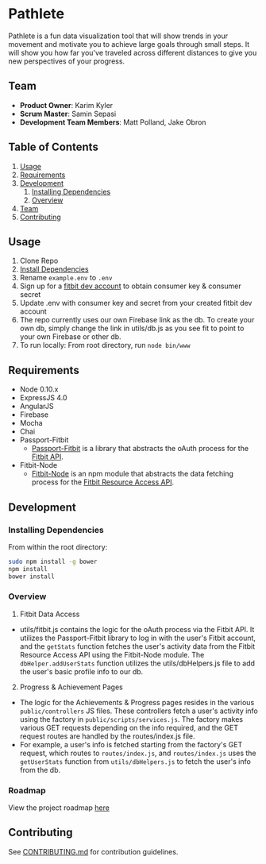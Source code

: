 # Pathlete

Pathlete is a fun data visualization tool that will show trends in your movement and motivate you to achieve large goals through small steps. It will show you how far you've traveled across different distances to give you new perspectives of your progress. 

## Team

  - __Product Owner__: Karim Kyler
  - __Scrum Master__: Samin Sepasi
  - __Development Team Members__: Matt Polland, Jake Obron

## Table of Contents

1. [Usage](#Usage)
1. [Requirements](#requirements)
1. [Development](#development)
    1. [Installing Dependencies](#installing-dependencies)
    1. [Overview](#overview)
1. [Team](#team)
1. [Contributing](#contributing)

## Usage

1. Clone Repo
2. [Install Dependencies](#installing-dependencies)
3. Rename `example.env` to `.env`
4. Sign up for a [fitbit dev account](https://dev.fitbit.com) to obtain consumer key & consumer secret
5. Update .env with consumer key and secret from your created fitbit dev account
6. The repo currently uses our own Firebase link as the db. To create your own db, simply change the link in utils/db.js as you see fit to point to your own Firebase or other db. 
7. To run locally: From root directory, run `node bin/www`


## Requirements

- Node 0.10.x
- ExpressJS 4.0
- AngularJS
- Firebase
- Mocha
- Chai
- Passport-Fitbit
  - [Passport-Fitbit](https://github.com/jaredhanson/passport-fitbit) is a library that abstracts the oAuth process for the [Fitbit API](https://wiki.fitbit.com/display/API/Fitbit+API). 
- Fitbit-Node
  - [Fitbit-Node](https://www.npmjs.com/package/fitbit-node) is an npm module that abstracts the data fetching process for the [Fitbit Resource Access API](https://wiki.fitbit.com/display/API/Fitbit+Resource+Access+API). 

## Development

### Installing Dependencies

From within the root directory:

```sh
sudo npm install -g bower
npm install
bower install
```

### Overview
1. Fitbit Data Access
  - utils/fitbit.js contains the logic for the oAuth process via the Fitbit API. It utilizes the Passport-Fitbit library to log in with the user's Fitbit account, and the `getStats` function fetches the user's activity data from the Fitbit Resource Access API using the Fitbit-Node module. The `dbHelper.addUserStats` function utilizes the utils/dbHelpers.js file to add the user's basic profile info to our db. 
2. Progress & Achievement Pages
  - The logic for the Achievements & Progress pages resides in the various `public/controllers` JS files. These controllers fetch a user's activity info using the factory in `public/scripts/services.js`. The factory makes various GET requests depending on the info required, and the GET request routes are handled by the routes/index.js file. 
  - For example, a user's info is fetched starting from the factory's GET request, which routes to `routes/index.js`, and `routes/index.js` uses the `getUserStats` function from `utils/dbHelpers.js` to fetch the user's info from the db. 

### Roadmap

View the project roadmap [here](https://github.com/BronzeFlamingos/Pathlete/issues)


## Contributing

See [CONTRIBUTING.md](CONTRIBUTING.md) for contribution guidelines.
